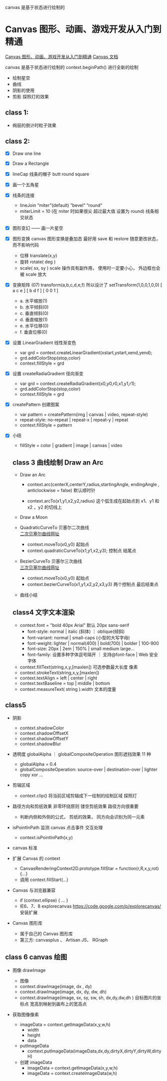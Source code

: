 <!--
 * @Version: 2.0
 * @Autor: rockshang
 * @Date: 2021-12-05 18:38:41
-->

canvas 是基于状态进行绘制的

# Canvas 图形、动画、游戏开发从入门到精通

[Canvas 图形、动画、游戏开发从入门到精通](https://www.youtube.com/watch?v=D4h4puFp-6k&list=PL9nxfq1tlKKlmrUsdfVrTRt0lI1yQ9DEb&index=2)
[Canvas 文档](http://caibaojian.com/canvas/about.html)

canvas 是基于状态进行绘制的
context.beginPath() 进行全新的绘制

- 绘制星空
- 曲线
- 阴影的使用
- 剪影 探照灯的效果

## class 1:

- 绚丽的倒计时粒子效果

## class 2:

- [x] Draw one line
- [x] Draw a Rectangle
- [x] lineCap 线条的帽子 butt round square
- [x] 画一个五角星
- [x] 线条的连接
  - lineJoin “miter”(default) ”bevel“ ”round“
  - miterLimit = 10 (在 miter 时如果很尖 超过最大值 设置为 round) 线条相交状态
- [x] 图形变幻 —— 画一片星空
- [x] 图形变换 canvas 图形变换是叠加态 最好用 save 和 restore 随意更改状态，而不影响代码
  - 位移 translate(x,y)
  - 旋转 rotate( deg )
  - scale( sx, sy ) scale 操作具有副作用， 使用时一定要小心， 外边框也会被 scale 放大
- [x] 变换矩阵 (07) transform(a,b,c,d,e,f) 所以设计了 setTransform(1,0,0,1,0,0)
      [ a c e ]
      [ b d f ]
      [ 0 0 1 ]

  - a. 水平缩放(1)
  - b. 水平倾斜(0)
  - c. 垂直倾斜(0)
  - d. 垂直缩放(1)
  - e. 水平位移(0)
  - f. 垂直位移(0)

- [x] 设置 LinearGradient 线性渐变色

  - var grd = context.createLinearGradient(xstart,ystart,xend,yend);
  - grd.addColorStop(stop,color)
  - context.fillStyle = grd

- [x] 设置 createRadiaGradient 径向渐变

  - var grd = context.createRadiaGradient(x0,y0,r0,x1,y1,r1);
  - grd.addColorStop(stop,color)
  - context.fillStyle = grd

- [x] createPattern 创建图案

  - var pattern = createPattern(img | canvas | video, repeat-style)
  - repeat-style: no-repeat | repeat-x | repeat-y | repeat
  - context.fillStyle = pattern

- [x] 小结

  - fillStyle = color | gradient | image | canvas | video

  ## class 3 曲线绘制 Draw an Arc

  - Draw an Arc

    - context.arc(centerX,centerY,radius,startingAngle, endingAngle , anticlockwise = false) 默认顺时针

    - context.arcTo(x1,y1,x2,y2,radius) 这个弧生成在起始点到 x1、y1 和 x2 ，y2 的切线上

  - Draw a Moon

  - QuadraticCurveTo 贝塞尔二次曲线  
    [二次贝塞尔曲线网址](http://blogs.sitepointstatic.com/examples/tech/canvas-curves/quadratic-curve.html)

    - context.moveTo(x0,y0) 起始点
    - context.quadraticCurveTo(x1,y1,x2,y3); 控制点 结尾点

  - BezierCurveTo 贝塞尔三次曲线  
    [三次贝塞尔曲线网址](http://blogs.sitepointstatic.com/examples/tech/canvas-curves/bezier-curve.html)

    - context.moveTo(x0,y0) 起始点
    - context.bezierCurveTo(x1,y1,x2,y2,x3,y3) 两个控制点 最后结束点

  - 曲线小结

  ## class4 文字文本渲染

  - context.font = "bold 40px Arial" 默认 20px sans-serif
    - font-style: normal | italic (斜体) ｜ oblique(倾斜)
    - font-variant: normal | small-caps (小型的大写字母)
    - font-weight: lighter | normal(400) | bold(700) | bolder | 100-900
    - font-size: 20px | 2em | 150% | small medium large...
    - font-family: 设置多种字体逗号隔开 ｜ 支持@font-face | Web 安全字体
  - context.fillText(string,x,y,[maxlen]) 可选参数最大长度 像素
  - context.strokeText(string,x,y,[maxlen])
  - context.textAlign = left | center | right
  - context.textBaseline = top | middle | bottom
  - context.measureText( string ).width 文本的度量

## class5

- 阴影

  - context.shadowColor
  - context.shadowOffsetX
  - context.shadowOffsetY
  - context.shadowBlur

- 透明度 globalAlpha ｜ globalCompositeOperation 图形遮挡效果 11 种

  - globalAlpha = 0.4
  - globalCompositeOperation: source-over | destination-over | lighter copy xor ...

- 剪辑区域

  - context.clip() 将当前区域剪辑成下一绘制的绘制区域 探照灯

- 路径方向和剪纸效果 非零环绕原则 镂空剪纸效果 路径方向很重要

  - 判断内侧和外侧的公式， 剪纸的效果， 同方向会识别为同一元素

- isPointInPath 监测 canvas 点击事件 交互处理

  - context.isPointInPath(x,y)

- canvas 标准

- 扩展 Canvas 的 context

  - CanvasRenderingContext2D.prototype.fillStar = function(r,R,x,y,rot){...}
  - 调用 context.fillStart(...)

- Canvas 与浏览器兼容

  - if (context.ellipse) { ... }
  - IE6、7、8 explorecanvas https://code.google.com/p/explorecanvas/ 安装扩展

- Canvas 图形库
  - 属于自己的 Canvas 图形库
  - 第三方: canvasplus 、 Artisan JS、 RGraph

## class 6 canvas 绘图

- 图像 drawImage

  - 图像
  - context.drawImage(image, dx , dy)
  - context.drawImage(image, dx, dy, dw, dh)
  - context.drawImage(image, sx, sy, sw, sh, dx,dy,dw,dh ) 目标图片的坐标点 宽高到映射到画布上的宽高点

- 获取图像像素
  - imageData = context.getImageData(x,y,w,h)
    - width
    - height
    - data
  - putImageData
    - context.putImageData(imageData,dx,dy,dirtyX,dirtyY,dirtyW,dirtyH)
  - 创建 imageData
    - imageData = context.getImageData(x,y,w,h)
    - imageData = context.createImageData(w,h)
